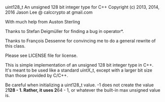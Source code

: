 ﻿uint128_t
An unsigned 128 bit integer type for C++
Copyright (c) 2013, 2014, 2016 Jason Lee @ calccrypto at gmail.com

With much help from Auston Sterling

Thanks to Stefan Deigmüller for finding
a bug in operator*.

Thanks to François Dessenne for convincing me
to do a general rewrite of this class.

Please see LICENSE file for license.

This is simple implementation of an unsigned 128 bit
integer type in C++. It's meant to be used like a standard
uintX_t, except with a larger bit size than those provided
by C/C++.

Be careful when initializing a uint128_t value. -1 does not
create the value 2**128 - 1. Rather, it uses 2**64 - 1, or
whatever the built-in max unsigned value is.